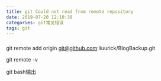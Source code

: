 ```yaml
---
title: git Could not read from remote repository
date: 2019-07-20 12:10:38
categories: git常见错误
tags: git
---
```


### 

<!--more-->

git remote add origin git@github.com:liuurick/BlogBackup.git

git remote -v

git bash输出
